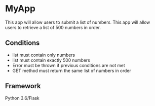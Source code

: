 # MyApp


This app will allow users to submit a list of numbers.
This app will allow users to retrieve a list of 500 numbers in order.

## Conditions

- list must contain only numbers
- list must contain exactly 500 numbers
- Error must be thrown if previous conditions are not met
- GET method must return the same list of numbers in order

## Framework

Python 3.6/Flask
